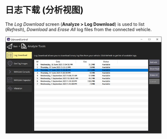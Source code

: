 # 日志下载 (分析视图)

The *Log Download* screen (**Analyze > Log Download**) is used to list (*Refresh*), 
*Download* and *Erase All* log files from the connected vehicle.

![Analyze View Log Download](../../../assets/analyze/log_download.jpg)